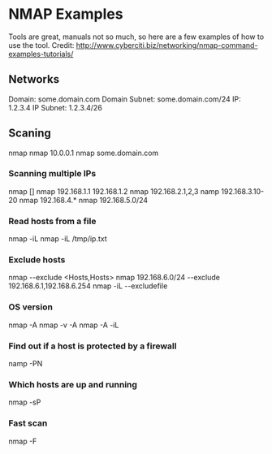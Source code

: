 # NMAP Examples
Tools are great, manuals not so much, so here are a few examples of how to use the tool. 
Credit: http://www.cyberciti.biz/networking/nmap-command-examples-tutorials/

## Networks
Domain: some.domain.com
Domain Subnet: some.domain.com/24
IP: 1.2.3.4
IP Subnet: 1.2.3.4/26

## Scaning
nmap <Networks>
nmap 10.0.0.1
nmap some.domain.com

### Scanning multiple IPs
nmap <Network> [<Network>]
nmap 192.168.1.1 192.168.1.2
nmap 192.168.2.1,2,3
namp 192.168.3.10-20
nmap 192.168.4.*
nmap 192.168.5.0/24

### Read hosts from a file
nmap -iL <file>
nmap -iL /tmp/ip.txt

### Exclude hosts 
nmap <Networks> --exclude <Hosts,Hosts>
nmap 192.168.6.0/24 --exclude 192.168.6.1,192.168.6.254
nmap -iL <file> --excludefile <exclude file>

### OS version
nmap -A <Networks>
nmap -v -A <Networks>
nmap -A -iL <file>

### Find out if a host is protected by a firewall
namp -PN <Networks>

### Which hosts are up and running
nmap -sP <Networks>

### Fast scan
nmap -F <Networks>
